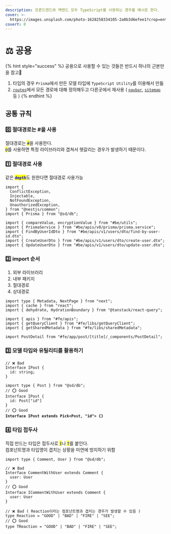 ```yaml
---
description: 프론드엔드와 백엔드 모두 TypeScript를 사용하는 경우를 예시로 한다.
cover: >-
  https://images.unsplash.com/photo-1628258334105-2a0b3d6efee1?crop=entropy&cs=srgb&fm=jpg&ixid=M3wxOTcwMjR8MHwxfHNlYXJjaHwxfHxjb2Rpbmd8ZW58MHx8fHwxNzM2OTA4ODk3fDA&ixlib=rb-4.0.3&q=85
coverY: 0
---
```


# ⚖️ 공용

{% hint style="success" %}
공용으로 사용할 수 있는 것들은 반드시 하나의 근본만을 참고

1. 타입의 경우 `Prisma`에서 만든 모델 타입에 `TypeScript Utility`를 이용해서 만듦
2. [`routes`](https://github.com/1-blue/story-dict/blob/master/apps/fe/src/constants/routes.ts)에서 모든 경로에 대해 정의해두고 다른곳에서 재사용 ( [`navbar`](https://github.com/1-blue/story-dict/blob/master/apps/fe/src/constants/navRoutes.ts), [`sitemap`](https://github.com/1-blue/story-dict/blob/master/apps/fe/src/app/sitemap.ts) 등 )
{% endhint %}

## 공통 규칙

### 0️⃣ 절대경로는 #을 사용

절대경로는 <mark style="color:blue;">`#`</mark>을 사용한다.\
<mark style="color:blue;">`@`</mark>를 사용하면 특정 라이브러리와 겹쳐서 헷갈리는 경우가 발생하기 때문이다.

### 1️⃣ 절대경로 사용

같은 <mark style="color:blue;">**`depth`**</mark>도 원한다면 절대경로 사용가능

```tsx
import {
  ConflictException,
  Injectable,
  NotFoundException,
  UnauthorizedException,
} from "@nestjs/common";
import { Prisma } from "@sd/db";

import { compareValue, encryptionValue } from "#be/utils";
import { PrismaService } from "#be/apis/v0/prisma/prisma.service";
import { FindByUserIdDto } from "#be/apis/v1/users/dto/find-by-user-id.dto";
import { CreateUserDto } from "#be/apis/v1/users/dto/create-user.dto";
import { UpdateUserDto } from "#be/apis/v1/users/dto/update-user.dto";
```

### 2️⃣ import 순서

1. 외부 라이브러리
2. 내부 패키지
3. 절대경로
4. 상대경로

```tsx
import type { Metadata, NextPage } from "next";
import { cache } from "react";
import { dehydrate, HydrationBoundary } from "@tanstack/react-query";

import { apis } from "#fe/apis";
import { getQueryClient } from "#fe/libs/getQueryClient";
import { getSharedMetadata } from "#fe/libs/sharedMetadata";

import PostDetail from "#fe/app/post/[title]/_components/PostDetail";
```

### 3️⃣ 모델 타입와 유틸리티를 활용하기

<pre class="language-tsx"><code class="lang-tsx">// ❌ Bad
Interface IPost {
  id: string;
}

import type { Post } from "@sd/db";
// ⭕️ Good
Interface IPost {
  id: Post["id"]
}
// ⭕️ Good
<strong>Interface IPost extends Pick&#x3C;Post, "id"> {}
</strong></code></pre>

### 4️⃣ 타입 접두사

직접 만드는 타입은 접두사로 <mark style="color:blue;">`I`</mark>나 <mark style="color:blue;">`T`</mark>를 붙인다.\
컴포넌트명과 타입명이 겹치는 상황을 미연에 방지하기 위함

```tsx
import type { Comment, User } from "@sd/db";

// ❌ Bad
Interface CommentWithUser extends Comment {
  user: User
}
// ⭕️ Good
Interface ICommentWithUser extends Comment {
  user: User
}

// ❌ Bad ( Reaction이라는 컴포넌트명과 겹치는 경우가 발생할 수 있음 )
type Reaction = "GOOD" | "BAD" | "FIRE" | "SEE";
// ⭕️ Good
type TReaction = "GOOD" | "BAD" | "FIRE" | "SEE";
```

